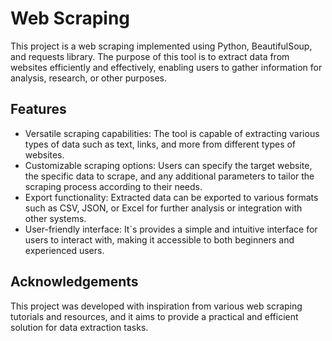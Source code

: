 
# Web Scraping 

This project is a web scraping implemented using Python, BeautifulSoup, and requests library. The purpose of this tool is to extract data from websites efficiently and effectively, enabling users to gather information for analysis, research, or other purposes.

## Features

- Versatile scraping capabilities: The tool is capable of extracting various types of data such as text, links, and more from different types of websites.
- Customizable scraping options: Users can specify the target website, the specific data to scrape, and any additional parameters to tailor the scraping process according to their needs.
- Export functionality: Extracted data can be exported to various formats such as CSV, JSON, or Excel for further analysis or integration with other systems.
- User-friendly interface: It`s provides a simple and intuitive interface for users to interact with, making it accessible to both beginners and experienced users.

## Acknowledgements

This project was developed with inspiration from various web scraping tutorials and resources, and it aims to provide a practical and efficient solution for data extraction tasks.
